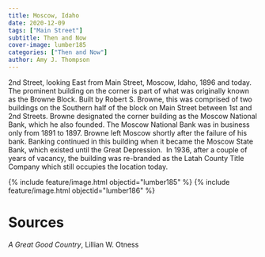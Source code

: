 ```yaml
---
title: Moscow, Idaho
date: 2020-12-09
tags: ["Main Street"]
subtitle: Then and Now
cover-image: lumber185
categories: ["Then and Now"]
author: Amy J. Thompson
---
```


2nd Street, looking East from Main Street, Moscow, Idaho,
1896 and today. The prominent building
on the corner is part of what was originally known as the Browne Block. Built
by Robert S. Browne, this was comprised of two buildings on the Southern half
of the block on Main Street between 1st and 2nd Streets. Browne designated the
corner building as the Moscow National Bank, which he also founded. The Moscow National Bank was in business only
from 1891 to 1897. Browne left Moscow shortly after the failure of his bank. Banking continued in this building when it
became the Moscow State Bank, which existed until the Great Depression.  In 1936, after a couple of years of vacancy, the
building was re-branded as the Latah County Title Company which still occupies
the location today.

{% include feature/image.html objectid="lumber185" %}
{% include feature/image.html objectid="lumber186" %}

# Sources

_A Great Good Country_, Lillian W. Otness